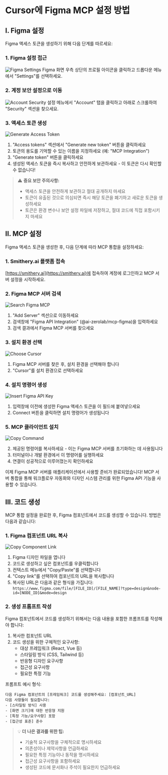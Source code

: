 # Cursor에 Figma MCP 설정 방법

## I. Figma 설정

Figma 액세스 토큰을 생성하기 위해 다음 단계를 따르세요:

### 1. Figma 설정 접근

![Figma Settings](./images/11.setting.png)
Figma 화면 우측 상단의 프로필 아이콘을 클릭하고 드롭다운 메뉴에서 "Settings"를 선택하세요.

### 2. 계정 보안 설정으로 이동

![Account Security](./images/12.setting-security.png)
설정 메뉴에서 "Account" 탭을 클릭하고 아래로 스크롤하여 "Security" 섹션을 찾으세요.

### 3. 액세스 토큰 생성

![Generate Access Token](./images/13.generate%20access%20token.png)

1. "Access tokens" 섹션에서 "Generate new token" 버튼을 클릭하세요
2. 토큰의 용도를 기억할 수 있는 이름을 지정하세요 (예: "MCP Integration")
3. "Generate token" 버튼을 클릭하세요
4. 생성된 액세스 토큰을 즉시 복사하고 안전하게 보관하세요 - 이 토큰은 다시 확인할 수 없습니다!

> ⚠️ **중요 보안 주의사항:**
>
> -   액세스 토큰을 안전하게 보관하고 절대 공개하지 마세요
> -   토큰이 유출된 것으로 의심되면 즉시 해당 토큰을 폐기하고 새로운 토큰을 생성하세요
> -   토큰은 환경 변수나 보안 설정 파일에 저장하고, 절대 코드에 직접 포함시키지 마세요

## II. MCP 설정

Figma 액세스 토큰을 생성한 후, 다음 단계에 따라 MCP 통합을 설정하세요:

### 1. Smithery.ai 플랫폼 접속

[https://smithery.ai](https://smithery.ai)에 접속하여 계정에 로그인하고 MCP 서버 설정을 시작하세요.

### 2. Figma MCP 서버 검색

![Search Figma MCP](./images/14.search%20figma%20MCP.png)

1. "Add Server" 섹션으로 이동하세요
2. 검색창에 "Figma API Integration" (@ai-zerolab/mcp-figma)을 입력하세요
3. 검색 결과에서 Figma MCP 서버를 찾으세요

### 3. 설치 환경 선택

![Choose Cursor](./images/15.choose%20cursor.png)

1. Figma MCP 서버를 찾은 후, 설치 환경을 선택해야 합니다
2. "Cursor"를 설치 환경으로 선택하세요

### 4. 설치 명령어 생성

![Insert Figma API Key](./images/16.insert%20figma%20api%20key.png)

1. 입력창에 이전에 생성한 Figma 액세스 토큰을 이 필드에 붙여넣으세요
2. Connect 버튼을 클릭하면 설치 명령어가 생성됩니다

### 5. MCP 클라이언트 설치

![Copy Command](./images/17.copy%20command.png)

2. 제공된 명령어를 복사하세요 - 이는 Figma MCP 서버를 초기화하는 데 사용됩니다
3. 터미널이나 개발 환경에서 이 명령어를 실행하세요
4. 연결이 성공적으로 이루어졌는지 확인하세요

이제 Figma MCP 서버를 애플리케이션에서 사용할 준비가 완료되었습니다! MCP 서버 통합을 통해 워크플로우 자동화와 디자인 시스템 관리를 위한 Figma API 기능을 사용할 수 있습니다.

## III. 코드 생성

MCP 통합 설정을 완료한 후, Figma 컴포넌트에서 코드를 생성할 수 있습니다. 방법은 다음과 같습니다:

### 1. Figma 컴포넌트 URL 복사

![Copy Component Link](./images/18.copy%20component%20link.png)

1. Figma 디자인 파일을 엽니다
2. 코드로 생성하고 싶은 컴포넌트를 우클릭합니다
3. 컨텍스트 메뉴에서 "Copy/Paste"를 선택합니다
4. "Copy link"를 선택하여 컴포넌트의 URL을 복사합니다
5. 복사된 URL은 다음과 같은 형식을 가집니다: `https://www.figma.com/file/[FILE_ID]/[FILE_NAME]?type=design&node-id=[NODE_ID]&mode=design`

### 2. 생성 프롬프트 작성

Figma 컴포넌트에서 코드를 생성하기 위해서는 다음 내용을 포함한 프롬프트를 작성해야 합니다:

1. 복사한 컴포넌트 URL
2. 코드 생성을 위한 구체적인 요구사항:
    - 대상 프레임워크 (React, Vue 등)
    - 스타일링 방식 (CSS, Tailwind 등)
    - 반응형 디자인 요구사항
    - 접근성 요구사항
    - 필요한 특정 기능

프롬프트 예시 형식:

```
다음 Figma 컴포넌트의 [프레임워크] 코드를 생성해주세요: [컴포넌트_URL]
다음 사항들이 필요합니다:
- [스타일링 방식] 사용
- [화면 크기]에 대한 반응형 지원
- [특정 기능/요구사항] 포함
- [접근성 표준] 준수
```

> 💡 **더 나은 결과를 위한 팁:**
>
> -   기술적 요구사항을 구체적으로 명시하세요
> -   의존성이나 제약사항을 언급하세요
> -   필요한 특정 기능이나 동작을 명시하세요
> -   접근성 요구사항을 포함하세요
> -   생성된 코드에 문서화나 주석이 필요한지 언급하세요
